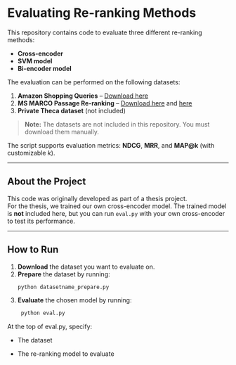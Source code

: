 # Evaluating Re-ranking Methods

This repository contains code to evaluate three different re-ranking methods:

- **Cross-encoder**
- **SVM model**
- **Bi-encoder model**

The evaluation can be performed on the following datasets:

1. **Amazon Shopping Queries** – [Download here](https://github.com/amazon-science/esci-data/tree/main/shopping_queries_dataset)  
2. **MS MARCO Passage Re-ranking** – [Download here](https://huggingface.co/datasets/BeIR/msmarco) and [here](https://huggingface.co/datasets/BeIR/msmarco-qrels)  
3. **Private Theca dataset** (not included)

> **Note:** The datasets are not included in this repository. You must download them manually.

The script supports evaluation metrics: **NDCG**, **MRR**, and **MAP@k** (with customizable *k*).

---

## About the Project

This code was originally developed as part of a thesis project.  
For the thesis, we trained our own cross-encoder model. The trained model is **not** included here, but you can run `eval.py` with your own cross-encoder to test its performance.

---

## How to Run

1. **Download** the dataset you want to evaluate on.  
2. **Prepare** the dataset by running:  
   ```bash
   python datasetname_prepare.py
3. **Evaluate** the chosen model by running:
   ```bash
    python eval.py
At the top of eval.py, specify:

- The dataset

- The re-ranking model to evaluate
